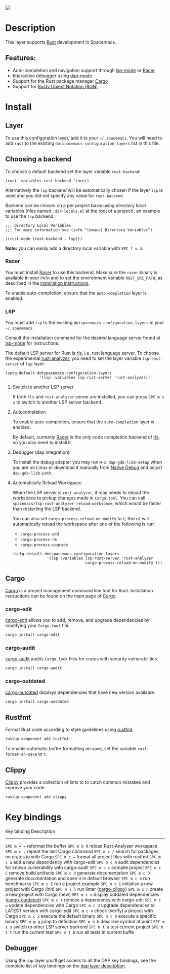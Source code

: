 ![](img/rust.png)

Description
===========

This layer supports [Rust](https://www.rust-lang.org) development in
Spacemacs.

Features:
---------

-   Auto-completion and navigation support through
    [lsp-mode](https://github.com/emacs-lsp/lsp-mode) or
    [Racer](https://github.com/phildawes/racer)
-   Interactive debugger using
    [dap-mode](https://github.com/emacs-lsp/dap-mode)
-   Support for the Rust package manager
    [Cargo](http://doc.crates.io/index.html)
-   Support for [Rusty Object Notation
    (RON)](https://github.com/nabero/ron-mode)

Install
=======

Layer
-----

To use this configuration layer, add it to your `~/.spacemacs`. You will
need to add `rust` to the existing `dotspacemacs-configuration-layers`
list in this file.

Choosing a backend
------------------

To choose a default backend set the layer variable `rust-backend`:

``` {.elisp}
(rust :variables rust-backend 'racer)
```

Alternatively the `lsp` backend will be automatically chosen if the
layer `lsp` is used and you did not specify any value for
`rust-backend`.

Backend can be chosen on a per project basis using directory local
variables (files named `.dir-locals.el` at the root of a project), an
example to use the `lsp` backend:

``` {.elisp}
;;; Directory Local Variables
;;; For more information see (info "(emacs) Directory Variables")

((rust-mode (rust-backend . lsp)))
```

**Note:** you can easily add a directory local variable with
`SPC f v d`.

### Racer

You must install [Racer](https://github.com/phildawes/racer) to use this
backend. Make sure the `racer` binary is available in your `PATH` and to
set the environment variable `RUST_SRC_PATH`, as described in the
[installation
instructions](https://github.com/phildawes/racer#installation).

To enable auto-completion, ensure that the `auto-completion` layer is
enabled.

### LSP

You must add `lsp` to the existing `dotspacemacs-configuration-layers`
in your `~/.spacemacs`.

Consult the installation command for the desired language server found
at [lsp-mode](https://github.com/emacs-lsp/lsp-mode) for instructions.

The default LSP server for Rust is
[rls](https://github.com/rust-lang/rls), i.e. rust language server. To
choose the experimental
[rust-analyzer](https://github.com/rust-analyzer/rust-analyzer), you
need to set the layer variable `lsp-rust-server` of `lsp` layer:

``` {.elisp}
(setq-default dotspacemacs-configuration-layers
               '(lsp :variables lsp-rust-server 'rust-analyzer))
```

1.  Switch to another LSP server

    If both `rls` and `rust-analyzer` server are installed, you can
    press `SPC m s s` to switch to another LSP server backend.

2.  Autocompletion

    To enable auto-completion, ensure that the `auto-completion` layer
    is enabled.

    By default, currently [Racer](https://github.com/phildawes/racer) is
    the only code completion backend of
    [rls](https://github.com/rust-lang/rls), so you also need to install
    it.

3.  Debugger (dap integration)

    To install the debug adapter you may run `M-x dap-gdb-lldb-setup`
    when you are on Linux or download it manually from [Native
    Debug](https://marketplace.visualstudio.com/items?itemName=webfreak.debug)
    and adjust `dap-gdb-lldb-path`.

4.  Automatically Reload Workspace

    When the LSP server is `rust-analyzer`, it may needs to reload the
    workspace to pickup changes made in `Cargo.toml`. You can call
    `spacemacs/lsp-rust-analyzer-reload-workspace`, which would be
    faster than restarting the LSP backend.

    You can also set `cargo-process-reload-on-modify` to `t`, then it
    will automatically reload the workspace after one of the following
    is run:

    -   `cargo-process-add`
    -   `cargo-process-rm`
    -   `cargo-process-upgrade`

    ``` {.elisp}
    (setq-default dotspacemacs-configuration-layers
                   '(lsp :variables lsp-rust-server 'rust-analyzer
                                    cargo-process-reload-on-modify t))
    ```

Cargo
-----

[Cargo](http://doc.crates.io/index.html) is a project management command
line tool for Rust. Installation instructions can be found on the main
page of [Cargo](http://doc.crates.io/index.html).

### cargo-edit

[cargo-edit](https://github.com/killercup/cargo-edit) allows you to add,
remove, and upgrade dependencies by modifying your `Cargo.toml` file.

``` {.bash org-language="sh"}
cargo install cargo-edit
```

### cargo-audit

[cargo-audit](https://github.com/RustSec/cargo-audit) audits
`Cargo.lock` files for crates with security vulnerabilities.

``` {.bash org-language="sh"}
cargo install cargo-audit
```

### cargo-outdated

[cargo-outdated](https://github.com/kbknapp/cargo-outdated) displays
dependencies that have new version available.

``` {.bash org-language="sh"}
cargo install cargo-outdated
```

Rustfmt
-------

Format Rust code according to style guidelines using
[rustfmt](https://github.com/rust-lang-nursery/rustfmt).

``` {.bash org-language="sh"}
rustup component add rustfmt
```

To enable automatic buffer formatting on save, set the variable
`rust-format-on-save` to `t`.

Clippy
------

[Clippy](https://github.com/rust-lang/rust-clippy) provides a collection
of lints to to catch common mistakes and improve your code.

``` {.bash org-language="sh"}
rustup component add clippy
```

Key bindings
============

  Key binding   Description
  ------------- ---------------------------------------------------------------------------------------------
  `SPC m = =`   reformat the buffer
  `SPC m b R`   reload Rust-Analyzer workspace
  `SPC m c .`   repeat the last Cargo command
  `SPC m c /`   search for packages on crates.io with Cargo
  `SPC m c =`   format all project files with rustfmt
  `SPC m c a`   add a new dependency with cargo-edit
  `SPC m c A`   audit dependencies for known vulnerability with cargo-audit
  `SPC m c c`   compile project
  `SPC m c C`   remove build artifacts
  `SPC m c d`   generate documentation
  `SPC m c D`   generate documentation and open it in default browser
  `SPC m c e`   run benchmarks
  `SPC m c E`   run a project example
  `SPC m c i`   initialise a new project with Cargo (init)
  `SPC m c l`   run linter ([cargo-clippy](https://github.com/arcnmx/cargo-clippy))
  `SPC m c n`   create a new project with Cargo (new)
  `SPC m c o`   display outdated dependencies ([cargo-outdated](https://github.com/kbknapp/cargo-outdated))
  `SPC m c r`   remove a dependency with cargo-edit
  `SPC m c u`   update dependencies with Cargo
  `SPC m c U`   upgrade dependencies to LATEST version with cargo-edit
  `SPC m c v`   check (verify) a project with Cargo
  `SPC m c x`   execute the default binary
  `SPC m c X`   execute a specific binary
  `SPC m g g`   jump to definition
  `SPC m h h`   describe symbol at point
  `SPC m s s`   switch to other LSP server backend
  `SPC m t a`   test current project
  `SPC m t t`   run the current test
  `SPC m t b`   run all tests in current buffe

Debugger
--------

Using the `dap` layer you\'ll get access to all the DAP key bindings,
see the complete list of key bindings on the [dap layer
description](https://github.com/syl20bnr/spacemacs/tree/develop/layers/%2Btools/dap#key-bindings).
